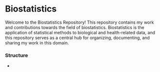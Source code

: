 # Biostatistics

Welcome to the Biostatistics Repository!  This repository contains my work and contributions towards the field of biostatistics. Biostatistics is the application of statistical methods to biological and health-related data, and this repository serves as a central hub for organizing, documenting, and sharing my work in this domain.

### Structure
* 

